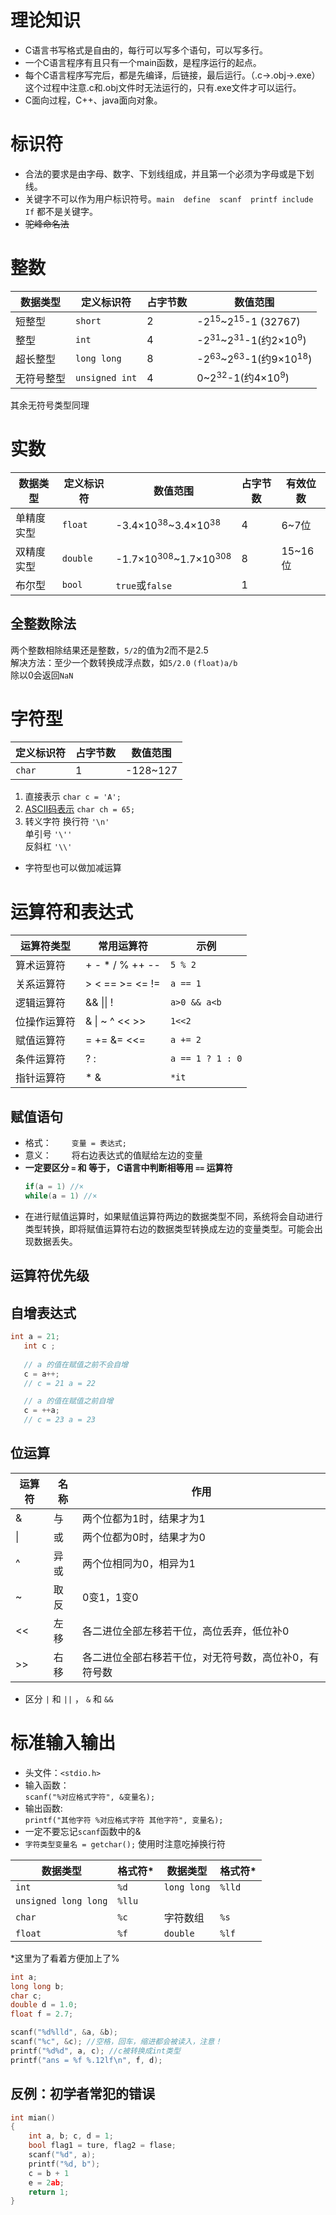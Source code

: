 # 理论知识
* C语言书写格式是自由的，每行可以写多个语句，可以写多行。  
* 一个C语言程序有且只有一个main函数，是程序运行的起点。  
* 每个C语言程序写完后，都是先编译，后链接，最后运行。（.c->.obj->.exe）这个过程中注意.c和.obj文件时无法运行的，只有.exe文件才可以运行。  
* C面向过程，C++、java面向对象。    

# 标识符
* 合法的要求是由字母、数字、下划线组成，并且第一个必须为字母或是下划线。  
* 关键字不可以作为用户标识符号。`main  define  scanf  printf include If` 都不是关键字。    
* ~~驼峰命名法~~  

# 整数
|数据类型|定义标识符|占字节数|数值范围|
|-|-|-|-|
|短整型|```short```|2|-2<sup>15</sup>~2<sup>15</sup>-1 (32767)|
|整型|```int```|4|-2<sup>31</sup>~2<sup>31</sup>-1(约2×10<sup>9</sup>)|
|超长整型|```long long```|8|-2<sup>63</sup>~2<sup>63</sup>-1(约9×10<sup>18</sup>)|
|无符号整型|```unsigned int```|4|0~2<sup>32</sup>-1(约4×10<sup>9</sup>)|
其余无符号类型同理


# 实数
|数据类型|定义标识符|数值范围|占字节数|有效位数|
|-|-|-|-|-|
|单精度实型|```float```|-3.4×10<sup>38</sup>~3.4×10<sup>38</sup>|4|6~7位|
|双精度实型|```double```|-1.7×10<sup>308</sup>~1.7×10<sup>308</sup>|8|15~16位|
|布尔型|```bool```|```true```或```false```|1||


## 全整数除法
两个整数相除结果还是整数，```5/2```的值为2而不是2.5    
解决方法：至少一个数转换成浮点数，如```5/2.0``` ```(float)a/b```  
除以0会返回`NaN`


# 字符型
|定义标识符|占字节数|数值范围|
|-|-|-|
|```char```|1|-128~127|

1. 直接表示
```char c = 'A';```
2. [ASCII码表示](http://ascii.911cha.com/)
```char ch = 65;```
3. 转义字符
换行符 ```'\n'```  
单引号 ```'\''```  
反斜杠 ```'\\'```  
* 字符型也可以做加减运算

# 运算符和表达式
|运算符类型|常用运算符|示例|
|-|-|-|
|算术运算符|+ - * / % ++ --|```5 % 2```|
|关系运算符|> < == >= <= !=|```a == 1```|
|逻辑运算符|&& \|\| !|```a>0 && a<b```|
|位操作运算符|& \| ~ ^ << >>|```1<<2```|
|赋值运算符|= += &= <<=|```a += 2```|
|条件运算符|? : |```a == 1 ? 1 : 0```|
|指针运算符|* &|```*it```|

## 赋值语句
* 格式：
&emsp;&emsp;```变量 = 表达式;```
* 意义：
&emsp;&emsp;将右边表达式的值赋给左边的变量
* **一定要区分 ```=``` 和 等于， C语言中判断相等用 ```==``` 运算符**
  ```c
  if(a = 1) //×
  while(a = 1) //×
  ```
* 在进行赋值运算时，如果赋值运算符两边的数据类型不同，系统将会自动进行类型转换，即将赋值运算符右边的数据类型转换成左边的变量类型。可能会出现数据丢失。

## 运算符优先级

## 自增表达式
```cpp
int a = 21;
   int c ;
 
   // a 的值在赋值之前不会自增
   c = a++;   
   // c = 21 a = 22

   // a 的值在赋值之前自增
   c = ++a;  
   // c = 23 a = 23
```

## 位运算
|运算符|名称|作用|
|-|-|-|
|&|	与	|两个位都为1时，结果才为1|
|&#124;|	或|	两个位都为0时，结果才为0|
|^|	异或	|两个位相同为0，相异为1|
|~	|取反|	0变1，1变0|
|<<	|左移	|各二进位全部左移若干位，高位丢弃，低位补0|
|>>|	右移|各二进位全部右移若干位，对无符号数，高位补0，有符号数|

* 区分 `|` 和 `||` ， `&` 和 `&&`
# 标准输入输出
* 头文件：```<stdio.h>```  
* 输入函数：  
```scanf("%对应格式字符", &变量名);```  
* 输出函数:       
   ```printf("其他字符 %对应格式字符 其他字符", 变量名);```  
* 一定不要忘记```scanf```函数中的&  
* ```字符类型变量名 = getchar();``` 使用时注意吃掉换行符  

|数据类型|格式符*|数据类型|格式符*|
|-|-|-|-|
|```int```|```%d```|```long long```|```%lld```|
|```unsigned long long```|```%llu```|||
|```char```|```%c```|字符数组|```%s```|
|```float```|```%f```|```double```|```%lf```|

*这里为了看着方便加上了%

```cpp
int a;
long long b;
char c;
double d = 1.0;
float f = 2.7;

scanf("%d%lld", &a, &b);
scanf("%c", &c); //空格，回车，缩进都会被读入，注意！
printf("%d%d", a, c); //c被转换成int类型
printf("ans = %f %.12lf\n", f, d);
```

## 反例：初学者常犯的错误
```cpp
int mian()
{
    int a, b; c, d = 1;
    bool flag1 = ture, flag2 = flase;
    scanf("%d", a);
    printf("%d, b");
    c = b + 1
    e = 2ab;
    return 1;
}
```